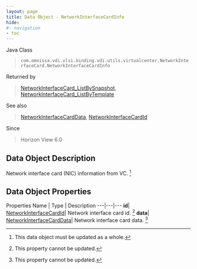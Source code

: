 ```yaml
---
layout: page
title: Data Object - NetworkInterfaceCardInfo
hide:
#- navigation
- toc
---
```






Java Class
> `com.omnissa.vdi.vlsi.binding.vdi.utils.virtualcenter.NetworkInterfaceCard.NetworkInterfaceCardInfo`

Returned by
> [NetworkInterfaceCard_ListBySnapshot](vdi.utils.virtualcenter.NetworkInterfaceCard.md#listBySnapshot), [NetworkInterfaceCard_ListByTemplate](vdi.utils.virtualcenter.NetworkInterfaceCard.md#listByTemplate)

See also
> [NetworkInterfaceCardData](vdi.utils.virtualcenter.NetworkInterfaceCard.NetworkInterfaceCardData.md), [NetworkInterfaceCardId](vdi.entity.NetworkInterfaceCardId.md)

Since
> Horizon View 6.0


## Data Object Description

Network interface card (NIC) information from VC.
 [^167]



## Data Object Properties
Properties
Name |  Type |  Description
---|---|---
**id**| [NetworkInterfaceCardId](vdi.entity.NetworkInterfaceCardId.md)|  Network interface card id. [^2]
**data**| [NetworkInterfaceCardData](vdi.utils.virtualcenter.NetworkInterfaceCard.NetworkInterfaceCardData.md)|  Network interface card data. [^2]


 


[^2]: This property cannot be updated.
[^167]: This data object must be updated as a whole.